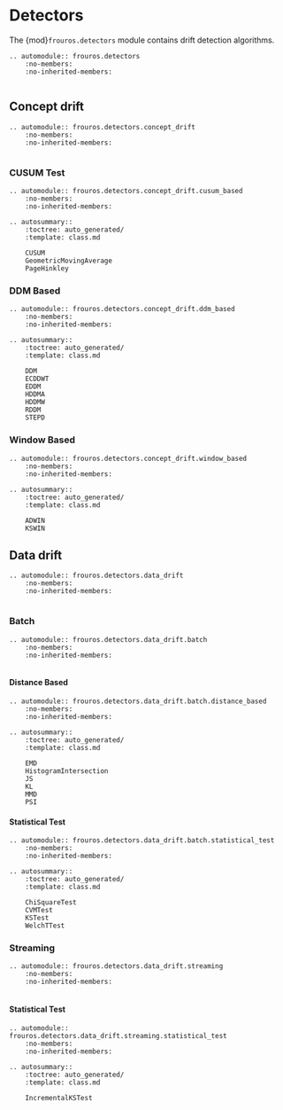 # Detectors

The {mod}`frouros.detectors` module contains drift detection algorithms.

```{eval-rst}
.. automodule:: frouros.detectors
    :no-members:
    :no-inherited-members:
```

```{currentmodule} frouros.detectors
```

## Concept drift

```{eval-rst}
.. automodule:: frouros.detectors.concept_drift
    :no-members:
    :no-inherited-members:
```

```{currentmodule} frouros.detectors.concept_drift
```

### CUSUM Test

```{eval-rst}
.. automodule:: frouros.detectors.concept_drift.cusum_based
    :no-members:
    :no-inherited-members:
```

```{eval-rst}
.. autosummary::
    :toctree: auto_generated/
    :template: class.md

    CUSUM
    GeometricMovingAverage
    PageHinkley
```

### DDM Based

```{eval-rst}
.. automodule:: frouros.detectors.concept_drift.ddm_based
    :no-members:
    :no-inherited-members:
```

```{eval-rst}
.. autosummary::
    :toctree: auto_generated/
    :template: class.md

    DDM
    ECDDWT
    EDDM
    HDDMA
    HDDMW
    RDDM
    STEPD
```

### Window Based

```{eval-rst}
.. automodule:: frouros.detectors.concept_drift.window_based
    :no-members:
    :no-inherited-members:
```

```{eval-rst}
.. autosummary::
    :toctree: auto_generated/
    :template: class.md

    ADWIN
    KSWIN
```

## Data drift

```{eval-rst}
.. automodule:: frouros.detectors.data_drift
    :no-members:
    :no-inherited-members:
```

```{currentmodule} frouros.detectors.data_drift
```

### Batch

```{eval-rst}
.. automodule:: frouros.detectors.data_drift.batch
    :no-members:
    :no-inherited-members:
```

```{currentmodule} frouros.detectors.data_drift.batch
```

#### Distance Based

```{eval-rst}
.. automodule:: frouros.detectors.data_drift.batch.distance_based
    :no-members:
    :no-inherited-members:
```

```{eval-rst}
.. autosummary::
    :toctree: auto_generated/
    :template: class.md

    EMD
    HistogramIntersection
    JS
    KL
    MMD
    PSI
```

#### Statistical Test

```{eval-rst}
.. automodule:: frouros.detectors.data_drift.batch.statistical_test
    :no-members:
    :no-inherited-members:
```

```{eval-rst}
.. autosummary::
    :toctree: auto_generated/
    :template: class.md

    ChiSquareTest
    CVMTest
    KSTest
    WelchTTest
```

### Streaming

```{eval-rst}
.. automodule:: frouros.detectors.data_drift.streaming
    :no-members:
    :no-inherited-members:
```

```{currentmodule} frouros.detectors.data_drift.streaming
```

#### Statistical Test

```{eval-rst}
.. automodule:: frouros.detectors.data_drift.streaming.statistical_test
    :no-members:
    :no-inherited-members:
```

```{eval-rst}
.. autosummary::
    :toctree: auto_generated/
    :template: class.md

    IncrementalKSTest
```